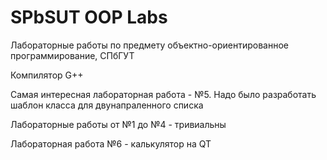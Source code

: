 # SPbSUT OOP Labs
Лабораторные работы по предмету объектно-ориентированное программирование, СПбГУТ

Компилятор G++

Самая интересная лабораторная работа - №5. 
Надо было разработать шаблон класса для двунапраленного списка

Лабораторные работы от №1 до №4 - тривиальны

Лабораторная работа №6 - калькулятор на QT
